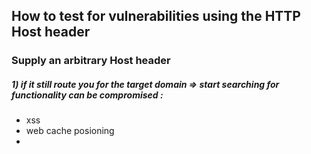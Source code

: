 
## How to test for vulnerabilities using the HTTP Host header
### Supply an arbitrary Host header 
##### 1) if it still route you for the target domain => start searching for functionality can be compromised : 
- xss
- web cache posioning
- 
